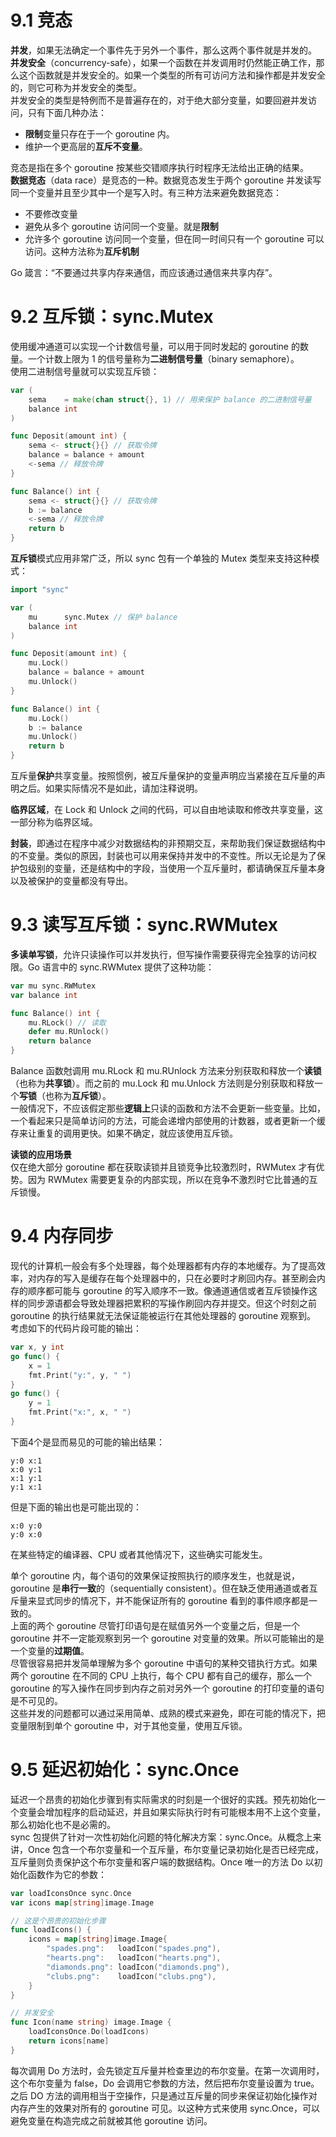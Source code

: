 # 9.1 竞态
**并发**，如果无法确定一个事件先于另外一个事件，那么这两个事件就是并发的。  
**并发安全**（concurrency-safe），如果一个函数在并发调用时仍然能正确工作，那么这个函数就是并发安全的。如果一个类型的所有可访问方法和操作都是并发安全的，则它可称为并发安全的类型。  
并发安全的类型是特例而不是普遍存在的，对于绝大部分变量，如要回避并发访问，只有下面几种办法：
+ **限制**变量只存在于一个 goroutine 内。
+ 维护一个更高层的**互斥不变量**。

竞态是指在多个 goroutine 按某些交错顺序执行时程序无法给出正确的结果。  
**数据竞态**（data race）是竞态的一种。数据竞态发生于两个 goroutine 并发读写同一个变量并且至少其中一个是写入时。有三种方法来避免数据竞态：
+ 不要修改变量
+ 避免从多个 goroutine 访问同一个变量。就是**限制**
+ 允许多个 goroutine 访问同一个变量，但在同一时间只有一个 goroutine 可以访问。这种方法称为**互斥机制**

Go 箴言：“不要通过共享内存来通信，而应该通过通信来共享内存”。  

# 9.2 互斥锁：sync.Mutex
使用缓冲通道可以实现一个计数信号量，可以用于同时发起的 goroutine 的数量。一个计数上限为 1 的信号量称为**二进制信号量**（binary semaphore）。  
使用二进制信号量就可以实现互斥锁：
```go
var (
	sema    = make(chan struct{}, 1) // 用来保护 balance 的二进制信号量
	balance int
)

func Deposit(amount int) {
	sema <- struct{}{} // 获取令牌
	balance = balance + amount
	<-sema // 释放令牌
}

func Balance() int {
	sema <- struct{}{} // 获取令牌
	b := balance
	<-sema // 释放令牌
	return b
}
```
**互斥锁**模式应用非常广泛，所以 sync 包有一个单独的 Mutex 类型来支持这种模式：
```go
import "sync"

var (
	mu      sync.Mutex // 保护 balance
	balance int
)

func Deposit(amount int) {
	mu.Lock()
	balance = balance + amount
	mu.Unlock()
}

func Balance() int {
	mu.Lock()
	b := balance
	mu.Unlock()
	return b
}
```

互斥量**保护**共享变量。按照惯例，被互斥量保护的变量声明应当紧接在互斥量的声明之后。如果实际情况不是如此，请加注释说明。  

**临界区域**，在 Lock 和 Unlock 之间的代码，可以自由地读取和修改共享变量，这一部分称为临界区域。

**封装**，即通过在程序中减少对数据结构的非预期交互，来帮助我们保证数据结构中的不变量。类似的原因，封装也可以用来保持并发中的不变性。所以无论是为了保护包级别的变量，还是结构中的字段，当使用一个互斥量时，都请确保互斥量本身以及被保护的变量都没有导出。  

# 9.3 读写互斥锁：sync.RWMutex
**多读单写锁**，允许只读操作可以并发执行，但写操作需要获得完全独享的访问权限。Go 语言中的 sync\.RWMutex 提供了这种功能：
```go
var mu sync.RWMutex
var balance int

func Balance() int {
	mu.RLock() // 读取
	defer mu.RUnlock()
	return balance
}
```
Balance 函数尅调用 mu\.RLock 和 mu\.RUnlock 方法来分别获取和释放一个**读锁**（也称为**共享锁**）。而之前的 mu\.Lock 和 mu\.Unlock 方法则是分别获取和释放一个**写锁**（也称为**互斥锁**）。  
一般情况下，不应该假定那些**逻辑上**只读的函数和方法不会更新一些变量。比如，一个看起来只是简单访问的方法，可能会递增内部使用的计数器，或者更新一个缓存来让重复的调用更快。如果不确定，就应该使用互斥锁。  

**读锁的应用场景**  
仅在绝大部分 goroutine 都在获取读锁并且锁竞争比较激烈时，RWMutex 才有优势。因为 RWMutex 需要更复杂的内部实现，所以在竞争不激烈时它比普通的互斥锁慢。  

# 9.4 内存同步
现代的计算机一般会有多个处理器，每个处理器都有内存的本地缓存。为了提高效率，对内存的写入是缓存在每个处理器中的，只在必要时才刷回内存。甚至刷会内存的顺序都可能与 goroutine 的写入顺序不一致。像通道通信或者互斥锁操作这样的同步源语都会导致处理器把累积的写操作刷回内存并提交。但这个时刻之前 goroutine 的执行结果就无法保证能被运行在其他处理器的 goroutine 观察到。  
考虑如下的代码片段可能的输出：
```go
var x, y int
go func() {
	x = 1
	fmt.Print("y:", y, " ")
}
go func() {
	y = 1
	fmt.Print("x:", x, " ")
}
```
下面4个是显而易见的可能的输出结果：
```
y:0 x:1
x:0 y:1
x:1 y:1
y:1 x:1
```
但是下面的输出也是可能出现的：
```
x:0 y:0
y:0 x:0
```
在某些特定的编译器、CPU 或者其他情况下，这些确实可能发生。  

单个 goroutine 内，每个语句的效果保证按照执行的顺序发生，也就是说，goroutine 是**串行一致**的（sequentially consistent）。但在缺乏使用通道或者互斥量来显式同步的情况下，并不能保证所有的 goroutine 看到的事件顺序都是一致的。  
上面的两个 goroutine 尽管打印语句是在赋值另外一个变量之后，但是一个 goroutine 并不一定能观察到另一个 goroutine 对变量的效果。所以可能输出的是一个变量的**过期值**。  
尽管很容易把并发简单理解为多个 goroutine 中语句的某种交错执行方式。如果两个 goroutine 在不同的 CPU 上执行，每个 CPU 都有自己的缓存，那么一个 goroutine 的写入操作在同步到内存之前对另外一个 goroutine 的打印变量的语句是不可见的。  
这些并发的问题都可以通过采用简单、成熟的模式来避免，即在可能的情况下，把变量限制到单个 goroutine 中，对于其他变量，使用互斥锁。  

# 9.5 延迟初始化：sync.Once
延迟一个昂贵的初始化步骤到有实际需求的时刻是一个很好的实践。预先初始化一个变量会增加程序的启动延迟，并且如果实际执行时有可能根本用不上这个变量，那么初始化也不是必需的。  
sync 包提供了针对一次性初始化问题的特化解决方案：sync.Once。从概念上来讲，Once 包含一个布尔变量和一个互斥量，布尔变量记录初始化是否已经完成，互斥量则负责保护这个布尔变量和客户端的数据结构。Once 唯一的方法 Do 以初始化函数作为它的参数：
```go
var loadIconsOnce sync.Once
var icons map[string]image.Image

// 这是个昂贵的初始化步骤
func loadIcons() {
	icons = map[string]image.Image{
		"spades.png":   loadIcon("spades.png"),
		"hearts.png":   loadIcon("hearts.png"),
		"diamonds.png": loadIcon("diamonds.png"),
		"clubs.png":    loadIcon("clubs.png"),
	}
}

// 并发安全
func Icon(name string) image.Image {
	loadIconsOnce.Do(loadIcons)
	return icons[name]
}
```
每次调用 Do 方法时，会先锁定互斥量并检查里边的布尔变量。在第一次调用时，这个布尔变量为 false，Do 会调用它参数的方法，然后把布尔变量设置为 true。之后 DO 方法的调用相当于空操作，只是通过互斥量的同步来保证初始化操作对内存产生的效果对所有的 goroutine 可见。以这种方式来使用 sync.Once，可以避免变量在构造完成之前就被其他 goroutine 访问。  